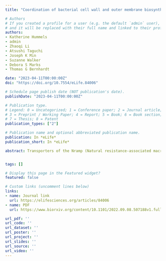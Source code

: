 ```yaml
---
title: "Coordination of bacterial cell wall and outer membrane biosynthesis"

# Authors
# If you created a profile for a user (e.g. the default `admin` user), write the username (folder name) here
# and it will be replaced with their full name and linked to their profile.
authors:
- Katherine Hummels
- admin
- Zhaoqi Li
- Atsushi Taguchi
- Joseph K Min
- Suzanne Walker
- Debora S Marks
- Thomas G Bernhardt

date: "2023-04-11T00:00:00Z"
doi: "https://doi.org/10.7554/eLife.84006"

# Schedule page publish date (NOT publication's date).
publishDate: "2023-04-11T00:00:00Z"

# Publication type.
# Legend: 0 = Uncategorized; 1 = Conference paper; 2 = Journal article;
# 3 = Preprint / Working Paper; 4 = Report; 5 = Book; 6 = Book section;
# 7 = Thesis; 8 = Patent
publication_types: ["2"]

# Publication name and optional abbreviated publication name.
publication: In *eLife*
publication_short: In *eLife*

abstract: Transporters of the Nramp (Natural resistance-associated macrophage protein) family import divalent transition metal ions into cells of most organisms. By supporting metal homeostasis, Nramps prevent disorders related to metal insufficiency or overload. Previous studies revealed that Nramps take on a LeuT fold and identified the metal-binding site. We present high- resolution structures of Deinococcus radiodurans Nramp in three stable conformations of the transport cycle revealing that global conformational changes are supported by distinct coordination geometries of its physiological substrate, Mn2+, across conformations and conserved networks of polar residues lining the inner and outer gates. A Cd2+-bound structure highlights differences in coordination geometry for Mn2+ and Cd2+. Measurements of metal binding using isothermal titration calorimetry indicate that the thermodynamic landscape for binding and transporting physiological metals like Mn2+ is different and more robust to perturbation than for transporting the toxic Cd2+ metal.


tags: []

# Display this page in the Featured widget?
featured: false

# Custom links (uncomment lines below)
links:
- name: Journal link
  url: https://elifesciences.org/articles/84006
- name: PDF
  url: https://www.biorxiv.org/content/10.1101/2022.09.08.507188v1.full.pdf

url_pdf: ''
url_code: ''
url_dataset: ''
url_poster: ''
url_project: ''
url_slides: ''
url_source: ''
url_video: ''
---
```

